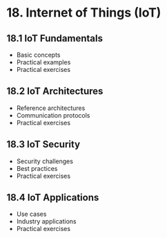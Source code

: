 # 18. Internet of Things (IoT)

## 18.1 IoT Fundamentals
- Basic concepts
- Practical examples
- Practical exercises

## 18.2 IoT Architectures
- Reference architectures
- Communication protocols
- Practical exercises

## 18.3 IoT Security
- Security challenges
- Best practices
- Practical exercises

## 18.4 IoT Applications
- Use cases
- Industry applications
- Practical exercises
